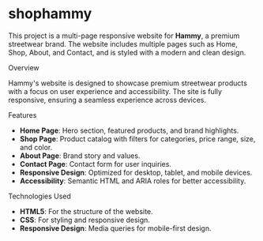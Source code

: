 # shophammy

This project is a multi-page responsive website for **Hammy**, a premium streetwear brand. The website includes multiple pages such as Home, Shop, About, and Contact, and is styled with a modern and clean design.

Overview

Hammy's website is designed to showcase premium streetwear products with a focus on user experience and accessibility. The site is fully responsive, ensuring a seamless experience across devices.

 Features

- **Home Page**: Hero section, featured products, and brand highlights.
- **Shop Page**: Product catalog with filters for categories, price range, size, and color.
- **About Page**: Brand story and values.
- **Contact Page**: Contact form for user inquiries.
- **Responsive Design**: Optimized for desktop, tablet, and mobile devices.
- **Accessibility**: Semantic HTML and ARIA roles for better accessibility.

Technologies Used

- **HTML5**: For the structure of the website.
- **CSS**: For styling and responsive design.
- **Responsive Design**: Media queries for mobile-first design.

